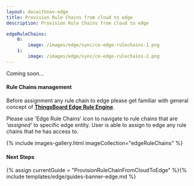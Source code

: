 ```yaml
---
layout: docwithnav-edge
title: Provision Rule Chains from cloud to edge
description: Provision Rule Chains from cloud to edge

edgeRuleChains:
    0:
        image: /images/edge/sync/ce-edge-rulechains-1.png
    1:
        image: /images/edge/sync/ce-edge-rulechains-2.png
---
```


Coming soon…

#### Rule Chains management

Before assignment any rule chain to edge please get familiar with general concept of [**ThingsBoard Edge Rule Engine**](/docs/edge/features/edge-rule-engine/).

Please use 'Edge Rule Chains' icon to navigate to rule chains that are *'assigned'* to specific edge entity.
User is able to assign to edge any rule chains that he has access to.

{% include images-gallery.html imageCollection="edgeRuleChains" %}

#### Next Steps

{% assign currentGuide = "ProvisionRuleChainFromCloudToEdge" %}{% include templates/edge/guides-banner-edge.md %}
